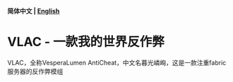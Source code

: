 **简体中文 | [English](./EN_README.md)**

# VLAC - 一款我的世界反作弊

VLAC，全称VesperaLumen AntiCheat，中文名暮光嶙峋，这是一款注重fabric服务器的反作弊模组